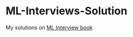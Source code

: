 # ML-Interviews-Solution
My solutions on [ML Interview book](https://huyenchip.com/ml-interviews-book/)